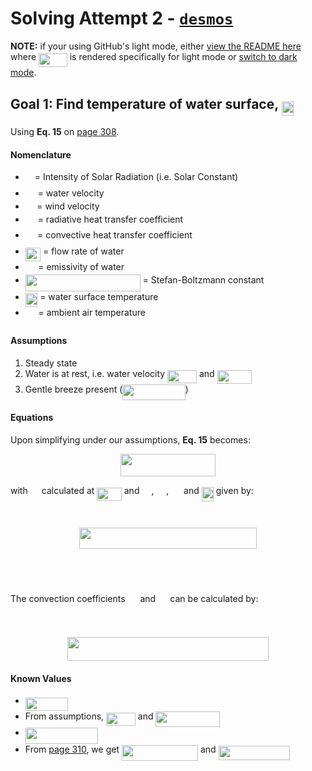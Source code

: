 # Solving Attempt 2 - [`desmos`](https://www.desmos.com/calculator/fj9gy8l2la)

**NOTE:** if your using GitHub's light mode, either [view the README here](README_light.md) where <img src="../docs/svgs_darkmode/87181ad2b235919e0785dee664166921.svg?invert_in_darkmode" align=middle width=45.69716744999999pt height=22.465723500000017pt/> is rendered specifically for light mode or [switch to dark mode](https://github.com/settings/appearance).

## Goal 1: Find temperature of water surface, <img src="../docs/svgs_darkmode/59678b5b387bf797f0373126223862f5.svg?invert_in_darkmode" align=middle width=19.42550939999999pt height=22.465723500000017pt/>

Using **Eq. 15** on [page 308](../docs/papers/Experimental_validation_of_a_thermal_mod.pdf).

#### Nomenclature

* <img src="../docs/svgs_darkmode/e257acd1ccbe7fcb654708f1a866bfe9.svg?invert_in_darkmode" align=middle width=11.027402099999989pt height=22.465723500000017pt/> = Intensity of Solar Radiation (i.e. Solar Constant)
* <img src="../docs/svgs_darkmode/617df29b4912189585fe69e7e29f263e.svg?invert_in_darkmode" align=middle width=15.89887529999999pt height=14.15524440000002pt/> = water velocity
* <img src="../docs/svgs_darkmode/87cd0788f6b51bfd6ae5cb4ac878f2ec.svg?invert_in_darkmode" align=middle width=14.45666969999999pt height=14.15524440000002pt/> = wind velocity
* <img src="../docs/svgs_darkmode/f7c65c46dccd65632fc6e90e958f6b18.svg?invert_in_darkmode" align=middle width=15.928562099999992pt height=22.831056599999986pt/> = radiative heat transfer coefficient
* <img src="../docs/svgs_darkmode/b68428d9419541251ddb40e003804388.svg?invert_in_darkmode" align=middle width=15.345767249999989pt height=22.831056599999986pt/> = convective heat transfer coefficient
* <img src="../docs/svgs_darkmode/7063f3868a0debf878856a94132de800.svg?invert_in_darkmode" align=middle width=24.252422699999993pt height=21.95701200000001pt/> = flow rate of water
* <img src="../docs/svgs_darkmode/195b90bdbbbb5339aa20fcd02989c4e7.svg?invert_in_darkmode" align=middle width=16.49171369999999pt height=14.15524440000002pt/> = emissivity of water
* <img src="../docs/svgs_darkmode/69157a030fdee9e530106cffd4b9c164.svg?invert_in_darkmode" align=middle width=183.91371239999998pt height=26.76175259999998pt/> = Stefan-Boltzmann constant
* <img src="../docs/svgs_darkmode/59678b5b387bf797f0373126223862f5.svg?invert_in_darkmode" align=middle width=19.42550939999999pt height=22.465723500000017pt/> = water surface temperature
* <img src="../docs/svgs_darkmode/5bdf86f684b5b70a46fb2268c2b195b3.svg?invert_in_darkmode" align=middle width=16.736568749999993pt height=22.465723500000017pt/> = ambient air temperature

#### Assumptions

1. Steady state
2. Water is at rest, i.e. water velocity <img src="../docs/svgs_darkmode/484f6a63bc9fbaa6c452cf02b00a0c70.svg?invert_in_darkmode" align=middle width=46.921573049999985pt height=21.18721440000001pt/> and <img src="../docs/svgs_darkmode/937eda0ac640f79f11dd57bb50cf32d3.svg?invert_in_darkmode" align=middle width=55.21115324999999pt height=21.95701200000001pt/>
3. Gentle breeze present (<img src="../docs/svgs_darkmode/4015d842dba09f9385f0e6786c10845b.svg?invert_in_darkmode" align=middle width=100.31284559999997pt height=24.65753399999998pt/>)

#### Equations

Upon simplifying under our assumptions, **Eq. 15** becomes:

<p align="center"><img src="../docs/svgs_darkmode/d4c5e96b65184f88b2b2769863985f35.svg?invert_in_darkmode" align=middle width=151.54207695pt height=36.2778141pt/></p>

with <img src="../docs/svgs_darkmode/edcbf8dd6dd9743cceeee21183bbc3b6.svg?invert_in_darkmode" align=middle width=14.269439249999989pt height=22.831056599999986pt/> calculated at <img src="../docs/svgs_darkmode/8436d02a042a1eec745015a5801fc1a0.svg?invert_in_darkmode" align=middle width=39.53182859999999pt height=21.18721440000001pt/> and <img src="../docs/svgs_darkmode/7b9a0316a2fcd7f01cfd556eedf72e96.svg?invert_in_darkmode" align=middle width=14.99998994999999pt height=22.465723500000017pt/>, <img src="../docs/svgs_darkmode/27a2cc055174e7d2697e894d18356d74.svg?invert_in_darkmode" align=middle width=15.81055739999999pt height=22.465723500000017pt/>, <img src="../docs/svgs_darkmode/5a95dbebd5e79e850a576db54f501ab8.svg?invert_in_darkmode" align=middle width=16.02366149999999pt height=22.831056599999986pt/> and <img src="../docs/svgs_darkmode/12d208b4b5de7762e00b1b8fb5c66641.svg?invert_in_darkmode" align=middle width=19.034022149999988pt height=22.465723500000017pt/> given by:

<p align="center"><img src="../docs/svgs_darkmode/89bcd1ef87cb8df418a2440ff629173e.svg?invert_in_darkmode" align=middle width=160.78003755pt height=13.881256950000001pt/></p>
<p align="center"><img src="../docs/svgs_darkmode/363cf0f185a1768eb4816d481741f5a0.svg?invert_in_darkmode" align=middle width=283.81447049999997pt height=34.7253258pt/></p>
<p align="center"><img src="../docs/svgs_darkmode/cb5637a1b62799d8fef70f6a46e80fb9.svg?invert_in_darkmode" align=middle width=188.11477574999998pt height=14.611878599999999pt/></p>
<p align="center"><img src="../docs/svgs_darkmode/7b0cfc77c829a2bcaf6e933827c5c08a.svg?invert_in_darkmode" align=middle width=106.43437529999999pt height=13.881256950000001pt/></p>

The convection coefficients <img src="../docs/svgs_darkmode/f7c65c46dccd65632fc6e90e958f6b18.svg?invert_in_darkmode" align=middle width=15.928562099999992pt height=22.831056599999986pt/> and <img src="../docs/svgs_darkmode/b68428d9419541251ddb40e003804388.svg?invert_in_darkmode" align=middle width=15.345767249999989pt height=22.831056599999986pt/> can be calculated by:

<p align="center"><img src="../docs/svgs_darkmode/c19be0d9563290103f88b2f33d509fb9.svg?invert_in_darkmode" align=middle width=238.120971pt height=16.438356pt/></p>
<p align="center"><img src="../docs/svgs_darkmode/216e88a0f3d92042efaed594a3b48003.svg?invert_in_darkmode" align=middle width=321.40475729999997pt height=38.2431621pt/></p>

#### Known Values

* <img src="../docs/svgs_darkmode/3aa9b7fa00814e793510c8689bfccac6.svg?invert_in_darkmode" align=middle width=68.45508614999999pt height=21.18721440000001pt/>
* From assumptions, <img src="../docs/svgs_darkmode/9b8ad8123297acea7ab148105e71298c.svg?invert_in_darkmode" align=middle width=46.85761079999999pt height=21.18721440000001pt/> and <img src="../docs/svgs_darkmode/7efc7d974942822b0f7a1785101f1eef.svg?invert_in_darkmode" align=middle width=102.25728149999999pt height=24.65753399999998pt/>
* <img src="../docs/svgs_darkmode/0e811d1830927814a2200c33ad975b0d.svg?invert_in_darkmode" align=middle width=116.48789459999998pt height=26.76175259999998pt/>
* From [page 310](../docs/papers/Experimental_validation_of_a_thermal_mod.pdf), we get <img src="../docs/svgs_darkmode/f809470268ef3f91e86c966f635f3666.svg?invert_in_darkmode" align=middle width=122.13750614999998pt height=24.65753399999998pt/> and <img src="../docs/svgs_darkmode/84860de70d3e4f2af7a3599c7adb47f0.svg?invert_in_darkmode" align=middle width=114.44120654999999pt height=22.465723500000017pt/>
